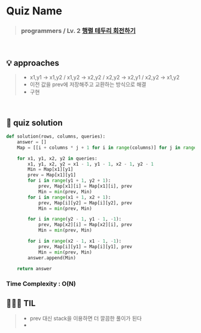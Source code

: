 # Quiz Name
> ### programmers / Lv. 2 <a href = "https://school.programmers.co.kr/learn/courses/30/lessons/77485"> 행렬 테두리 회전하기 </a>

<br>

## 💡 approaches
>  - x1,y1 -> x1,y2 / x1,y2 -> x2,y2 / x2,y2 -> x2,y1 / x2,y2 -> x1,y2
>  - 이전 값을 prev에 저장해주고 교환하는 방식으로 해결
>  - 구현

<br>

## 🔑 quiz solution

```py
def solution(rows, columns, queries):
    answer = []
    Map = [[i + columns * j + 1 for i in range(columns)] for j in range(rows)]

    for x1, y1, x2, y2 in queries:
        x1, y1, x2, y2 = x1 - 1, y1 - 1, x2 - 1, y2 - 1
        Min = Map[x1][y1]
        prev = Map[x1][y1]
        for i in range(y1 + 1, y2 + 1):
            prev, Map[x1][i] = Map[x1][i], prev
            Min = min(prev, Min)
        for i in range(x1 + 1, x2 + 1):
            prev, Map[i][y2] = Map[i][y2], prev
            Min = min(prev, Min)

        for i in range(y2 - 1, y1 - 1, -1):
            prev, Map[x2][i] = Map[x2][i], prev
            Min = min(prev, Min)

        for i in range(x2 - 1, x1 - 1, -1):
            prev, Map[i][y1] = Map[i][y1], prev
            Min = min(prev, Min)
        answer.append(Min)

    return answer
```
### Time Complexity : O(N)
## 👩🏻‍🏫 TIL
>  - prev 대신 stack을 이용하면 더 깔끔한 풀이가 된다
>  -
